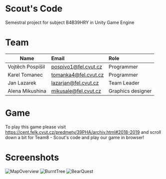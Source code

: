 # Scout's Code
Semestral project for subject B4B39HRY in Unity Game Engine


# Team
| Name          | Email           | Role  |
| ------------- |:-------------| :-----|
| Vojtěch Pospíšil      | <pospivo1@fel.cvut.cz> | Programmer |
| Karel Tomanec      | <tomanka4@fel.cvut.cz>      |   Programmer |
| Jan Lazarek |  <lazarjan@fel.cvut.cz>      |    Team Leader |
| Alena Mikushina | <mikusale@fel.cvut.cz>      |    Graphics designer |


# Game
To play this game please visit <https://cent.felk.cvut.cz/predmety/39PHA/archiv.html#2018-2019> and scroll down a bit for Team8 - Scout's code and play our game in browser!

# Screenshots
![MapOverview](https://user-images.githubusercontent.com/22592378/152891765-83ca9924-f859-40a9-9df7-af9234da9b73.png "Map Overview")
![BurntTree](https://user-images.githubusercontent.com/22592378/152891792-606b0f3a-a118-49cb-8a0b-1dba1b19f21d.png "Burnt tree and two red cards")
![BearQuest](https://user-images.githubusercontent.com/22592378/152891852-e4a8dcc3-a670-4fb5-afe9-537f5571aa44.png "Bear Quest")


